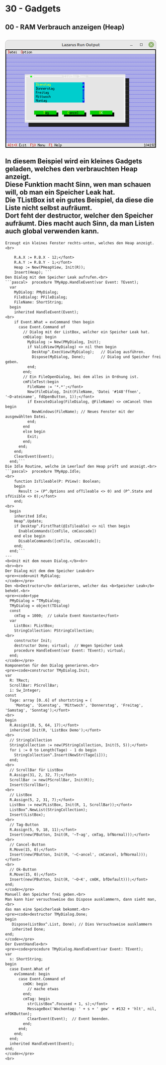 # 30 - Gadgets
## 00 - RAM Verbrauch anzeigen (Heap)
<img src="image.png" alt="Selfhtml"><br><br>
In diesem Beispiel wird ein kleines Gadgets geladen, welches den verbrauchten <b>Heap</b> anzeigt.<br>
Diese Funktion macht Sinn, wen man schauen will, ob man ein Speicher Leak hat.<br>
Die <b>TListBox</b> ist ein gutes Beispiel, da diese die Liste nicht selbst aufräumt.<br>
Dort feht der <b>destructor</b>, welcher den Speicher aufräumt. Dies macht auch Sinn, da man Listen auch global verwenden kann.<br>
---
    Erzeugt ein kleines Fenster rechts-unten, welches den Heap anzeigt.<br>
```pascal>    GetExtent(R);
    R.A.X := R.B.X - 12;</font>
    R.A.Y := R.B.Y - 1;</font>
    Heap := New(PHeapView, Init(R));
    Insert(Heap); ```
Den Dialog mit dem Speicher Leak aufrufen.<br>
```pascal>  procedure TMyApp.HandleEvent(var Event: TEvent);
  var
    MyDialog: PMyDialog;
    FileDialog: PFileDialog;
    FileName: ShortString;
  begin
    inherited HandleEvent(Event);
<br>
    if Event.What = evCommand then begin
      case Event.Command of
        // Dialog mit der ListBox, welcher ein Speicher Leak hat.
        cmDialog: begin
          MyDialog := New(PMyDialog, Init);
          if ValidView(MyDialog) <> nil then begin
            Desktop^.ExecView(MyDialog);   // Dialog ausführen.
            Dispose(MyDialog, Done);       // Dialog und Speicher frei geben.
          end;
        end;
        // Ein FileOpenDialog, bei dem alles in Ordnung ist.
        cmFileTest:begin
          FileName := '*.*';</font>
          New(FileDialog, Init(FileName, 'Datei '#148'ffnen', '~D~ateiname', fdOpenButton, 1));</font>
          if ExecuteDialog(FileDialog, @FileName) <> cmCancel then begin
            NewWindows(FileName); // Neues Fenster mit der ausgewählten Datei.
          end;
        end
        else begin
          Exit;
        end;
      end;
    end;
    ClearEvent(Event);
  end;```
Die Idle Routine, welche im Leerlauf den Heap prüft und anzeigt.<br>
```pascal>  procedure TMyApp.Idle;
<br>
    function IsTileable(P: PView): Boolean;
    begin
      Result := (P^.Options and ofTileable <> 0) and (P^.State and sfVisible <> 0);</font>
    end;
<br>
  begin
    inherited Idle;
    Heap^.Update;
    if Desktop^.FirstThat(@IsTileable) <> nil then begin
      EnableCommands([cmTile, cmCascade])
    end else begin
      DisableCommands([cmTile, cmCascade]);
    end;
  end;```
---
<b>Unit mit dem neuen Dialog.</b><br>
<br><br>
Der Dialog mit dem dem Speicher Leak<br>
<pre><code>unit MyDialog;
</code></pre>
Den <b>Destructor</b> deklarieren, welcher das <b>Speicher Leak</b> behebt.<br>
<pre><code>type
  PMyDialog = ^TMyDialog;
  TMyDialog = object(TDialog)
  const
    cmTag = 1000;  // Lokale Event Konstante</font>
  var
    ListBox: PListBox;
    StringCollection: PStringCollection;
<br>
    constructor Init;
    destructor Done; virtual;  // Wegen Speicher Leak
    procedure HandleEvent(var Event: TEvent); virtual;
  end;
</code></pre>
Komponenten für den Dialog generieren.<br>
<pre><code>constructor TMyDialog.Init;
var
  R: TRect;
  ScrollBar: PScrollBar;
  i: Sw_Integer;
const
  Tage: array [0..6] of shortstring = (
    'Montag', 'Dienstag', 'Mittwoch', 'Donnerstag', 'Freitag', 'Samstag', 'Sonntag');</font>
<br>
begin
  R.Assign(10, 5, 64, 17);</font>
  inherited Init(R, 'ListBox Demo');</font>
<br>
  // StringCollection
  StringCollection := new(PStringCollection, Init(5, 5));</font>
  for i := 0 to Length(Tage) - 1 do begin
    StringCollection^.Insert(NewStr(Tage[i]));
  end;
<br>
  // ScrollBar für ListBox
  R.Assign(31, 2, 32, 7);</font>
  ScrollBar := new(PScrollBar, Init(R));
  Insert(ScrollBar);
<br>
  // ListBox
  R.Assign(5, 2, 31, 7);</font>
  ListBox := new(PListBox, Init(R, 1, ScrollBar));</font>
  ListBox^.NewList(StringCollection);
  Insert(ListBox);
<br>
  // Tag-Button
  R.Assign(5, 9, 18, 11);</font>
  Insert(new(PButton, Init(R, '~T~ag', cmTag, bfNormal)));</font>
<br>
  // Cancel-Button
  R.Move(15, 0);</font>
  Insert(new(PButton, Init(R, '~C~ancel', cmCancel, bfNormal)));</font>
<br>
  // Ok-Button
  R.Move(15, 0);</font>
  Insert(new(PButton, Init(R, '~O~K', cmOK, bfDefault)));</font>
end;
</code></pre>
Manuell den Speicher frei geben.<br>
Man kann hier versuchsweise das Dispose ausklammern, dann sieht man,<br>
das man eine Speicherleak bekommt.<br>
<pre><code>destructor TMyDialog.Done;
begin
   Dispose(ListBox^.List, Done); // Dies Versuchsweise ausklammern
   inherited Done;
end;
</code></pre>
Der EventHandle<br>
<pre><code>procedure TMyDialog.HandleEvent(var Event: TEvent);
var
  s: ShortString;
begin
  case Event.What of
    evCommand: begin
      case Event.Command of
        cmOK: begin
          // mache etwas
        end;
        cmTag: begin
          str(ListBox^.Focused + 1, s);</font>
          MessageBox('Wochentag: ' + s + ' gew' + #132 + 'hlt', nil, mfOKButton);
          ClearEvent(Event);  // Event beenden.
        end;
      end;
    end;
  end;
  inherited HandleEvent(Event);
end;
</code></pre>
<br>
